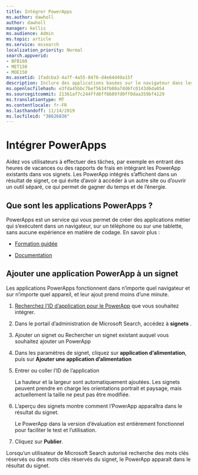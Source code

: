 ```yaml
---
title: Intégrer PowerApps
ms.author: dawholl
author: dawholl
manager: kellis
ms.audience: Admin
ms.topic: article
ms.service: mssearch
localization_priority: Normal
search.appverid:
- BFB160
- MET150
- MOE150
ms.assetid: 1fadcba3-4a7f-4a55-8476-d4e64d49a15f
description: Inclure des applications basées sur le navigateur dans les résultats de signets pour Microsoft Search
ms.openlocfilehash: e3fda45bbc7bef5634fb08a7dd6fc0143d6da054
ms.sourcegitcommit: 21361af7c244ffd6ff8689fd0ff0daa359bf4129
ms.translationtype: MT
ms.contentlocale: fr-FR
ms.lasthandoff: 11/14/2019
ms.locfileid: "38626836"
---
```

# <a name="integrate-powerapps"></a>Intégrer PowerApps
   
Aidez vos utilisateurs à effectuer des tâches, par exemple en entrant des heures de vacances ou des rapports de frais en intégrant les PowerApp existants dans vos signets. Les PowerApp intégrés s’affichent dans un résultat de signet, ce qui évite d’avoir à accéder à un autre site ou d’ouvrir un outil séparé, ce qui permet de gagner du temps et de l’énergie.
  
## <a name="what-are-powerapps"></a>Que sont les applications PowerApps ?

PowerApps est un service qui vous permet de créer des applications métier qui s’exécutent dans un navigateur, sur un téléphone ou sur une tablette, sans aucune expérience en matière de codage. En savoir plus :
  
- [Formation guidée](https://docs.microsoft.com/learn/browse/?products=powerapps)
    
- [Documentation](https://docs.microsoft.com/powerapps/)
    
## <a name="add-a-powerapp-to-a-bookmark"></a>Ajouter une application PowerApp à un signet

Les applications PowerApps fonctionnent dans n’importe quel navigateur et sur n’importe quel appareil, et leur ajout prend moins d’une minute.
  
1. [Recherchez l’ID d’application pour le PowerApp](https://docs.microsoft.com/powerapps/maker/canvas-apps/get-sessionid#get-an-app-id) que vous souhaitez intégrer.
    
2. Dans le portail d’administration de Microsoft Search, accédez à **signets** .
    
3. Ajouter un signet ou Rechercher un signet existant auquel vous souhaitez ajouter un PowerApp
    
4. Dans les paramètres de signet, cliquez sur **application d’alimentation**, puis sur **Ajouter une application d’alimentation**
    
5. Entrer ou coller l’ID de l’application
    
    La hauteur et la largeur sont automatiquement ajoutées. Les signets peuvent prendre en charge les orientations portrait et paysage, mais actuellement la taille ne peut pas être modifiée.
    
6. L’aperçu des signets montre comment l’PowerApp apparaîtra dans le résultat du signet.
    
    Le PowerApp dans la version d’évaluation est entièrement fonctionnel pour faciliter le test et l’utilisation.
    
7. Cliquez sur **Publier**.
    
Lorsqu’un utilisateur de Microsoft Search autorisé recherche des mots clés réservés ou des mots clés réservés du signet, le PowerApp apparaît dans le résultat du signet.
